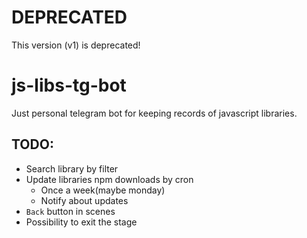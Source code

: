 # DEPRECATED

This version (v1) is deprecated!

# js-libs-tg-bot

Just personal telegram bot for keeping records of javascript libraries.

## TODO:

- Search library by filter
- Update libraries npm downloads by cron
  - Once a week(maybe monday)
  - Notify about updates
- `Back` button in scenes
- Possibility to exit the stage
